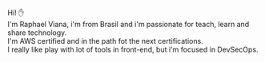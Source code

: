Hi! ✋<br>
I'm Raphael Viana, i'm from Brasil and i'm passionate for teach, learn and share technology.<br>
I'm AWS certified and in the path fot the next certifications.<br>
I really like play with lot of tools in front-end, but i'm focused in DevSecOps.

